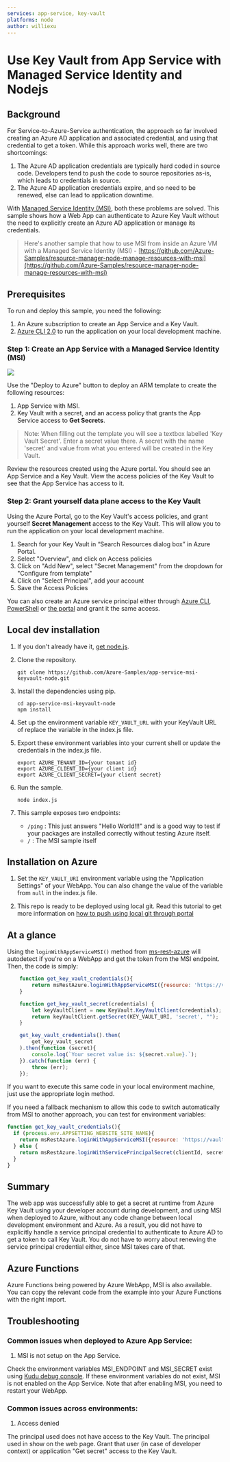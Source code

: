 ```yaml
---
services: app-service, key-vault
platforms: node
author: williexu
---
```


# Use Key Vault from App Service with Managed Service Identity and Nodejs

## Background
For Service-to-Azure-Service authentication, the approach so far involved creating an Azure AD application and associated credential, and using that credential to get a token. While this approach works well, there are two shortcomings:
1. The Azure AD application credentials are typically hard coded in source code. Developers tend to push the code to source repositories as-is, which leads to credentials in source.
2. The Azure AD application credentials expire, and so need to be renewed, else can lead to application downtime.

With [Managed Service Identity (MSI)](https://docs.microsoft.com/en-us/azure/app-service/app-service-managed-service-identity), both these problems are solved. This sample shows how a Web App can authenticate to Azure Key Vault without the need to explicitly create an Azure AD application or manage its credentials. 

>Here's another sample that how to use MSI from inside an Azure VM with a Managed Service Identity (MSI) - [https://github.com/Azure-Samples/resource-manager-node-manage-resources-with-msi](https://github.com/Azure-Samples/resource-manager-node-manage-resources-with-msi)

## Prerequisites
To run and deploy this sample, you need the following:
1. An Azure subscription to create an App Service and a Key Vault. 
2. [Azure CLI 2.0](https://docs.microsoft.com/en-us/cli/azure/install-azure-cli?view=azure-cli-latest) to run the application on your local development machine.

### Step 1: Create an App Service with a Managed Service Identity (MSI)
<a href="https://portal.azure.com/#create/Microsoft.Template/uri/https%3A%2F%2Fraw.githubusercontent.com%2FAzure-Samples%2Fapp-service-msi-keyvault-node%2Fmaster%2Fazuredeploy.json" target="_blank">
    <img src="http://azuredeploy.net/deploybutton.png"/>
</a>

Use the "Deploy to Azure" button to deploy an ARM template to create the following resources:
1. App Service with MSI.
2. Key Vault with a secret, and an access policy that grants the App Service access to **Get Secrets**.
>Note: When filling out the template you will see a textbox labelled 'Key Vault Secret'. Enter a secret value there. A secret with the name 'secret' and value from what you entered will be created in the Key Vault.

Review the resources created using the Azure portal. You should see an App Service and a Key Vault. View the access policies of the Key Vault to see that the App Service has access to it. 

### Step 2: Grant yourself data plane access to the Key Vault
Using the Azure Portal, go to the Key Vault's access policies, and grant yourself **Secret Management** access to the Key Vault. This will allow you to run the application on your local development machine. 

1.	Search for your Key Vault in “Search Resources dialog box” in Azure Portal.
2.	Select "Overview", and click on Access policies
3.	Click on "Add New", select "Secret Management" from the dropdown for "Configure from template"
4.	Click on "Select Principal", add your account 
5.	Save the Access Policies

You can also create an Azure service principal either through
[Azure CLI](https://azure.microsoft.com/documentation/articles/resource-group-authenticate-service-principal-cli/),
[PowerShell](https://azure.microsoft.com/documentation/articles/resource-group-authenticate-service-principal/)
or [the portal](https://azure.microsoft.com/documentation/articles/resource-group-create-service-principal-portal/)
and grant it the same access.


## Local dev installation

1.  If you don't already have it, [get node.js](https://nodejs.org).


1.  Clone the repository.

    ```
    git clone https://github.com/Azure-Samples/app-service-msi-keyvault-node.git
    ```

2.  Install the dependencies using pip.

    ```
    cd app-service-msi-keyvault-node
    npm install
    ```

3.  Set up the environment variable `KEY_VAULT_URL` with your KeyVault URL of replace the variable in the index.js file.

1. Export these environment variables into your current shell or update the credentials in the index.js file.

    ```
    export AZURE_TENANT_ID={your tenant id}
    export AZURE_CLIENT_ID={your client id}
    export AZURE_CLIENT_SECRET={your client secret}
    ```

1. Run the sample.

    ```
    node index.js
    ```

1. This sample exposes two endpoints:
  
   - `/ping` : This just answers "Hello World!!!" and is a good way to test if your packages are installed correctly without testing Azure itself.
   - `/` : The MSI sample itself

## Installation on Azure

1. Set the `KEY_VAULT_URI` environment variable using the "Application Settings" of your WebApp. You can also change the value of the variable from `null` in the index.js file.

1. This repo is ready to be deployed using local git. Read this tutorial to get more information on [how to push using local git through portal](https://docs.microsoft.com/en-us/azure/app-service/app-service-deploy-local-git)

## At a glance

Using the `loginWithAppServiceMSI()` method from [ms-rest-azure](https://www.npmjs.com/package/ms-rest-azure) will autodetect if you're on a WebApp and get the token from the MSI endpoint. Then, the code is simply:

```javascript  
    function get_key_vault_credentials(){
        return msRestAzure.loginWithAppServiceMSI({resource: 'https://vault.azure.net'});
    }

    function get_key_vault_secret(credentials) {
        let keyVaultClient = new KeyVault.KeyVaultClient(credentials);
        return keyVaultClient.getSecret(KEY_VAULT_URI, 'secret', "");
    }

    get_key_vault_credentials().then(
        get_key_vault_secret
    ).then(function (secret){
        console.log(`Your secret value is: ${secret.value}.`);
    }).catch(function (err) {
        throw (err);
    });
```

If you want to execute this same code in your local environment machine, just use the appropriate login method.

If you need a fallback mechanism to allow this code to switch automatically from MSI to another approach, you can test for environment variables:

```javascript
function get_key_vault_credentials(){
  if (process.env.APPSETTING_WEBSITE_SITE_NAME){
    return msRestAzure.loginWithAppServiceMSI({resource: 'https://vault.azure.net'});
  } else {
    return msRestAzure.loginWithServicePrincipalSecret(clientId, secret, domain);
  }
}
```

## Summary

The web app was successfully able to get a secret at runtime from Azure Key Vault using your developer account during development, and using MSI when deployed to Azure, without any code change between local development environment and Azure. 
As a result, you did not have to explicitly handle a service principal credential to authenticate to Azure AD to get a token to call Key Vault. You do not have to worry about renewing the service principal credential either, since MSI takes care of that.

## Azure Functions

Azure Functions being powered by Azure WebApp, MSI is also available. You can copy the relevant code from the example into your Azure Functions with the right import.

## Troubleshooting

### Common issues when deployed to Azure App Service:

1. MSI is not setup on the App Service. 

Check the environment variables MSI_ENDPOINT and MSI_SECRET exist using [Kudu debug console](https://azure.microsoft.com/en-us/resources/videos/super-secret-kudu-debug-console-for-azure-web-sites/). If these environment variables do not exist, MSI is not enabled on the App Service. Note that after enabling MSI, you need to restart your WebApp.

### Common issues across environments:

1. Access denied

The principal used does not have access to the Key Vault. The principal used in show on the web page. Grant that user (in case of developer context) or application "Get secret" access to the Key Vault. 